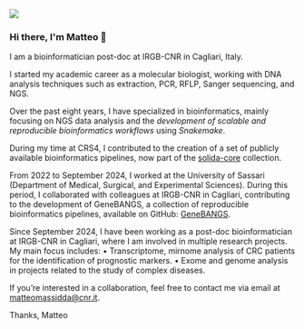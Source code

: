 ![](https://komarev.com/ghpvc/?username=massiddamt&style=plastic)
### Hi there, I'm Matteo 👋

I am a bioinformatician post-doc at IRGB-CNR in Cagliari, Italy.

I started my academic career as a molecular biologist, working with DNA analysis techniques such as extraction, PCR, RFLP, Sanger sequencing, and NGS.

Over the past eight years, I have specialized in bioinformatics, mainly focusing on NGS data analysis and the *development of scalable and reproducible bioinformatics workflows* using *Snakemake*.

During my time at CRS4, I contributed to the creation of a set of publicly available bioinformatics pipelines, now part of the [solida-core](https://github.com/solida-core) collection.

From 2022 to September 2024, I worked at the University of Sassari (Department of Medical, Surgical, and Experimental Sciences). During this period, I collaborated with colleagues at IRGB-CNR in Cagliari, contributing to the development of GeneBANGS, a collection of reproducible bioinformatics pipelines, available on GitHub: [GeneBANGS](https://github.com/GeneBANGS).

Since September 2024, I have been working as a post-doc bioinformatician at IRGB-CNR in Cagliari, where I am involved in multiple research projects. My main focus includes:
	•	Transcriptome, mirnome analysis of CRC patients for the identification of prognostic markers.
	•	Exome and genome analysis in projects related to the study of complex diseases.

If you’re interested in a collaboration, feel free to contact me via email at [matteomassidda@cnr.it](mailto:matteomassidda@cnr.it).

Thanks,
Matteo


<!--
**massiddamt/massiddamt** is a ✨ _special_ ✨ repository because its `README.md` (this file) appears on your GitHub profile.

Here are some ideas to get you started:

- 🔭 I’m currently working on ...
- 🌱 I’m currently learning ...
- 👯 I’m looking to collaborate on ...
- 🤔 I’m looking for help with ...
- 💬 Ask me about ...
- 📫 How to reach me: ...
- 😄 Pronouns: ...
- ⚡ Fun fact: ...
-->
